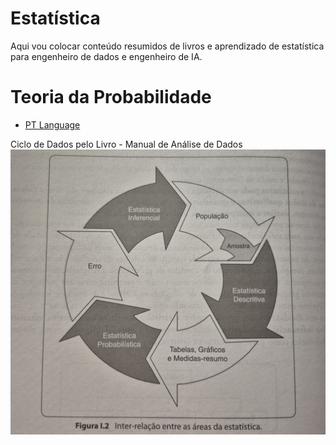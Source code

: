 # Estatística
Aqui vou colocar conteúdo resumidos de livros e aprendizado de estatística para engenheiro de dados e engenheiro de IA.

# Teoria da Probabilidade
- [PT Language](https://pt.wikipedia.org/wiki/Teoria_das_probabilidades)

 Ciclo de Dados pelo Livro - Manual de Análise de Dados
<img src="assets/ciclo_de_dados.jpg" alt="Texto alternativo" width="2000">

 
